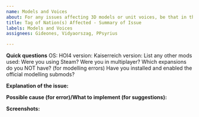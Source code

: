 ```yaml
---
name: Models and Voices
about: For any issues affecting 3D models or unit voices, be that in the main mod or any of the modelling submods. Please make sure you have all the relevant model submods before reporting missing 3D models
title: Tag of Nation(s) Affected - Summary of Issue
labels: Models and Voices
assignees: Gideones, Vidyaorszag, PPsyrius

---
```


**Quick questions**
OS:
HOI4 version:
Kaiserreich version:
List any other mods used:
Were you using Steam?
Were you in multiplayer?
Which expansions do you NOT have?
(for modelling errors) Have you installed and enabled the official modelling submods?

**Explanation of the issue:**


**Possible cause (for error)/What to implement (for suggestions):**


**Screenshots:**

